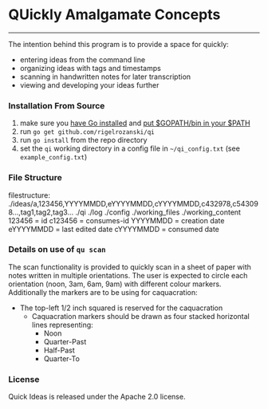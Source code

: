 # QUickly Amalgamate Concepts 

---

The intention behind this program is to provide a space for quickly:
 - entering ideas from the command line
 - organizing ideas with tags and timestamps
 - scanning in handwritten notes for later transcription
 - viewing and developing your ideas further

### Installation From Source

1. make sure you [have Go installed][1] and [put $GOPATH/bin in your $PATH][2]
2. run `go get github.com/rigelrozanski/qi`
3. run `go install` from the repo directory
4. set the `qi` working directory in a config file in `~/qi_config.txt` (see `example_config.txt`)

[1]: https://golang.org/doc/install
[2]: https://github.com/tendermint/tendermint/wiki/Setting-GOPATH 

### File Structure

filestructure:
               ./ideas/a,123456,YYYYMMDD,eYYYYMMDD,cYYYYMMDD,c432978,c543098...,tag1,tag2,tag3...
               ./qi
               ./log
               ./config
               ./working_files
               ./working_content
123456 = id
c123456 = consumes-id
YYYYMMDD = creation date
eYYYYMMDD = last edited date
cYYYYMMDD = consumed date

### Details on use of `qu scan`

The scan functionality is provided to quickly scan in a sheet of 
paper with notes written in multiple orientations. The user is expected
to circle each orientation (noon, 3am, 6am, 9am) with different colour
markers. Additionally the markers are to be using for caquacration:

 - The top-left 1/2 inch squared is reserved for the caquacration
   - Caquacration markers should be drawn as four stacked horizontal lines representing:
     - Noon
     - Quarter-Past
     - Half-Past
     - Quarter-To

### License

Quick Ideas is released under the Apache 2.0 license.
